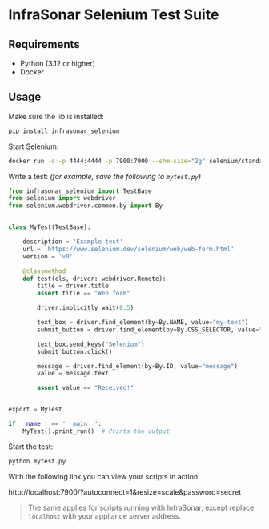 # InfraSonar Selenium Test Suite

## Requirements

* Python (3.12 or higher)
* Docker

## Usage

Make sure the lib is installed:
```bash
pip install infrasonar_selenium
```

Start Selenium:
```bash
docker run -d -p 4444:4444 -p 7900:7900 --shm-size="2g" selenium/standalone-chrome
```

Write a test: _(for example, save the following to `mytest.py`)_

```python
from infrasonar_selenium import TestBase
from selenium import webdriver
from selenium.webdriver.common.by import By


class MyTest(TestBase):

    description = 'Example test'
    url = 'https://www.selenium.dev/selenium/web/web-form.html'
    version = 'v0'

    @classmethod
    def test(cls, driver: webdriver.Remote):
        title = driver.title
        assert title == "Web form"

        driver.implicitly_wait(0.5)

        text_box = driver.find_element(by=By.NAME, value="my-text")
        submit_button = driver.find_element(by=By.CSS_SELECTOR, value="button")

        text_box.send_keys("Selenium")
        submit_button.click()

        message = driver.find_element(by=By.ID, value="message")
        value = message.text

        assert value == "Received!"


export = MyTest

if __name__ == '__main__':
    MyTest().print_run()  # Prints the output
```

Start the test:
```bash
python mytest.py
```


With the following link you can view your scripts in action:

http://localhost:7900/?autoconnect=1&resize=scale&password=secret

> The same applies for scripts running with InfraSonar, except replace `localhost` with your appliance server address.

